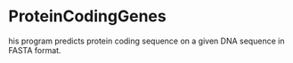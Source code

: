 # ProteinCodingGenes
his program predicts protein coding sequence on a given DNA sequence in FASTA format.
